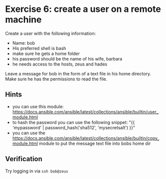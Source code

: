 # Exercise 6: create a user on a remote machine

Create a user with the following information:

- Name: bob
- His preferred shell is bash
- make sure he gets a home folder
- his password should be the name of his wife, barbara
- he needs access to the hosts, zeus and hades

Leave a message for bob in the form of a text file in his home directory. Make sure he has the permissions to read the file.

## Hints

- you can use this module: https://docs.ansible.com/ansible/latest/collections/ansible/builtin/user_module.html
- to hash the password you can use the following snippet: "{{ 'mypassword' | password_hash('sha512', 'mysecretsalt') }}"
- you can use the https://docs.ansible.com/ansible/latest/collections/ansible/builtin/copy_module.html module to put the message text file into bobs home dir

## Verification

Try logging in via `ssh bob@zeus`
